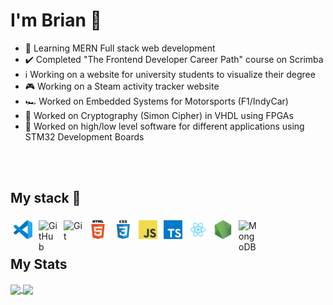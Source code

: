 # I'm Brian 👋

- 🤔 Learning MERN Full stack web development
- ✔️ Completed "The Frontend Developer Career Path" course on Scrimba
- ℹ️ Working on a website for university students to visualize their degree
- 🎮 Working on a Steam activity tracker website
- 🏎️ Worked on Embedded Systems for Motorsports (F1/IndyCar)
- 🔑 Worked on Cryptography (Simon Cipher) in VHDL using FPGAs
- 🤖 Worked on high/low level software for different applications using STM32 Development Boards

<br/>
<br/>

## My stack 🥞

<img alt="Visual Studio Code" width="30px" align="left" style="margin: 5px" src="https://raw.githubusercontent.com/github/explore/80688e429a7d4ef2fca1e82350fe8e3517d3494d/topics/visual-studio-code/visual-studio-code.png" />
<img alt="GitHub" width="30px" align="left" style="margin: 5px" src="https://github.githubassets.com/images/modules/logos_page/GitHub-Mark.png" />
<img alt="Git" width="30px" align="left" style="margin: 5px" src="https://git-scm.com/images/logos/downloads/Git-Icon-1788C.png" />
<img alt="HTML5" width="30px" align="left" style="margin: 5px" src="https://raw.githubusercontent.com/github/explore/80688e429a7d4ef2fca1e82350fe8e3517d3494d/topics/html/html.png" />
<img alt="CSS3" width="30px" align="left" style="margin: 5px" src="https://raw.githubusercontent.com/github/explore/80688e429a7d4ef2fca1e82350fe8e3517d3494d/topics/css/css.png" />
<img alt="JavaScript" width="30px" align="left" style="margin: 5px" src="https://raw.githubusercontent.com/github/explore/80688e429a7d4ef2fca1e82350fe8e3517d3494d/topics/javascript/javascript.png" />
<img alt="TypeScript" width="30px" align="left" style="margin: 5px" src="https://raw.githubusercontent.com/github/explore/80688e429a7d4ef2fca1e82350fe8e3517d3494d/topics/typescript/typescript.png" />
<img alt="React" width="30px" align="left" style="margin: 5px" src="https://raw.githubusercontent.com/github/explore/80688e429a7d4ef2fca1e82350fe8e3517d3494d/topics/react/react.png" />
<img alt="Node.js" width="30px" align="left" style="margin: 5px" src="https://raw.githubusercontent.com/github/explore/80688e429a7d4ef2fca1e82350fe8e3517d3494d/topics/nodejs/nodejs.png" />
<img alt="MongoDB" width="30px" align="left" style="margin: 5px" src="https://www.clipartmax.com/png/full/275-2754492_mongodb-nosql-document-oriented-database-portable-network-mongodb-logo.png" />

<br />
<br/>

## My Stats
<a href="https://github.com/BrianKoDev/github-readme-stats">
  <img align="center" src="https://github-readme-stats.vercel.app/api/top-langs/?username=BrianKoDev" />
</a>


<a href="https://github.com/BrianKoDev/github-readme-stats">
  <img align="center" src="https://github-readme-stats.vercel.app/api?username=BrianKoDev" />
</a>

